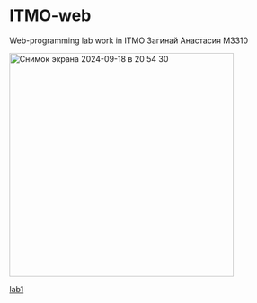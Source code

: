 # ITMO-web
Web-programming lab work in ITMO Загинай Анастасия M3310

<img width="399" alt="Снимок экрана 2024-09-18 в 20 54 30" src="https://github.com/user-attachments/assets/d15f3e11-0e5b-4aae-aeb0-f182454bcdea">

[lab1](file:///Users/anastasiazaginay/Documents/ITMO/java/ITMO-web/lab1/index.html)
